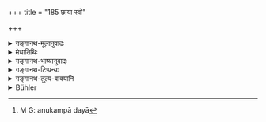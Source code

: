 +++
title = "185 छाया स्वो"

+++

<details><summary>गङ्गानथ-मूलानुवादः</summary>

Slaves are one’s own shadow; the daughter is the highest object of tenderness. For these reasons, when offended by these, he shall always bear it without heat.—(185)
</details>

<details><summary>मेधातिथिः</summary>

[^२३९]:
     M G 1st ed.: sahetāṃ sajvaraḥ

यो भृत्यवर्गः स आत्मीया **छाया** । यथा छाया नित्यानुगता न क्रोधविषय, एवं भृत्यवर्गो ऽपि । **दुहिता कृपणम्** अनुकम्प्या दयनीया[^२४०] । **एतैः** पूर्वोक्तैर् **अधिक्षिप्तः** परुषवचनैर् आकृष्टः कोपितः **सहेत** क्षमेत । **असज्वरो** ऽविद्यमानज्वरः ज्वराभावेन च चित्तस्यासंक्षोभो लक्ष्यते । ज्वरितस्य हि चित्तसंक्षोभो भवति तद्वत् क्रुद्धस्य । अथ वा पाठान्तरम्- "असंज्वरः" । संतापः संज्वरः (अम्क् १.१.६०) । स नञा प्रतिषिध्यते ॥ ४.१८५ ॥


[^२४०]:
     M G: anukampā dayā
</details>

<details><summary>गङ्गानथ-भाष्यानुवादः</summary>

One’s slaves are one’s own shadow; just as one’s shadow always follows one, and is never an object of resentment, so also are one’s slaves.

‘*The daughter is the object of tenderness* ’—*i.e*., sympathy.

‘*By these*’—aforesaid persons—‘*when offended*’—attacked, made angry, by harsh words—‘he shall bear it,’—‘*asajavaraḥ*,’ ‘*without heat*;’—this ‘absence of heat’ stands for the total absence of any disturbance of the mind or resentment; a man in feverish heat has his mind disturbed, so is also the man under resentment. Or, we may read ‘*asañjvaraḥ*,’—‘*sañjvaraḥ*’ being synonymous with ‘santāpa,’ ‘heat’ (according to *Amarakośa*); and this is prohibited by means of the negative prefix.—(185).
</details>

<details><summary>गङ्गानथ-टिप्पन्यः</summary>

*Cf*. Aitareya Brāhmaṇa 7.13.

This verse is quoted in *Vīramitrodaya* (Saṃskāra, p. 574);—and in
*Vyāvahāra Bālambhaṭṭī* (p. 572).
</details>

<details><summary>गङ्गानथ-तुल्य-वाक्यानि</summary>

**(verses 4.182-185)  
**

See Comparative notes for [Verse
4.182].
</details>

<details><summary>Bühler</summary>

185	One's slaves as one's shadow, one's daughter as the highest object of tenderness; hence if one is offended by (any one of) these, one must bear it without resentment.
</details>
